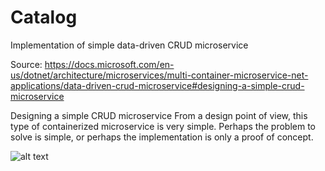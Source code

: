 # Catalog
Implementation of simple data-driven CRUD microservice

Source: https://docs.microsoft.com/en-us/dotnet/architecture/microservices/multi-container-microservice-net-applications/data-driven-crud-microservice#designing-a-simple-crud-microservice

Designing a simple CRUD microservice
From a design point of view, this type of containerized microservice is very simple. Perhaps the problem to solve is simple, or perhaps the implementation is only a proof of concept.

![alt text](https://docs.microsoft.com/en-us/dotnet/architecture/microservices/multi-container-microservice-net-applications/media/data-driven-crud-microservice/internal-design-simple-crud-microservices.png)
